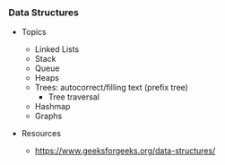 ### Data Structures

- Topics
	- Linked Lists
    - Stack 
    - Queue
    - Heaps
    - Trees: autocorrect/filling text (prefix tree)
        - Tree traversal
    - Hashmap
    - Graphs

- Resources
	- https://www.geeksforgeeks.org/data-structures/